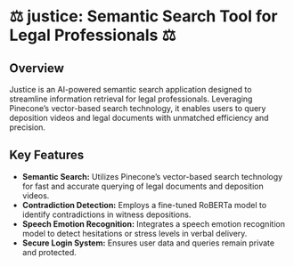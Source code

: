 # ⚖️ justice: Semantic Search Tool for Legal Professionals ⚖️ 

## Overview
Justice is an AI-powered semantic search application designed to streamline information retrieval for legal professionals. Leveraging Pinecone’s vector-based search technology, it enables users to query deposition videos and legal documents with unmatched efficiency and precision. 

## Key Features
* **Semantic Search:** Utilizes Pinecone’s vector-based search technology for fast and accurate querying of legal documents and deposition videos.
* **Contradiction Detection:** Employs a fine-tuned RoBERTa model to identify contradictions in witness depositions.
* **Speech Emotion Recognition:** Integrates a speech emotion recognition model to detect hesitations or stress levels in verbal delivery.
* **Secure Login System:** Ensures user data and queries remain private and protected.
